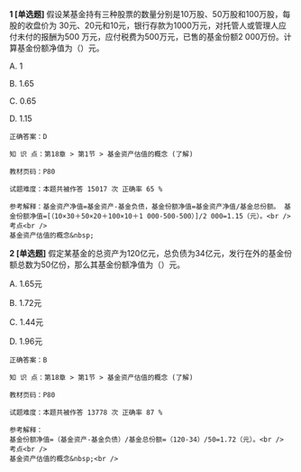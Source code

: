 **1 [单选题]** 假设某基金持有三种股票的数量分别是10万股、50万股和100万股，每股的收盘价为 30元、20元和10元，银行存款为1000万元，对托管人或管理人应付未付的报酬为500 万元，应付税费为500万元，已售的基金份额2 000万份。计算基金份额净值为（）元。

A. 1

B. 1.65

C. 0.65

D. 1.15

```
正确答案：D

知 识 点：第18章 > 第1节 > 基金资产估值的概念 (了解)

教材页码：P80

试题难度：本题共被作答 15017 次 正确率 65 %

参考解释：基金资产净值=基金资产-基金负债，基金份额净值=基金资产净值/基金总份额。 基金份额净值=[（10×30＋50×20＋100×10＋1 000-500-500）]/2 000=1.15（元）。<br />
考点<br />
基金资产估值的概念&nbsp;
```


**2 [单选题]** 
假定某基金的总资产为120亿元，总负债为34亿元，发行在外的基金份额总数为50亿份，那么其基金份额净值为（）元。

A. 1.65元

B. 1.72元

C. 1.44元

D. 1.96元

```
正确答案：B

知 识 点：第18章 > 第1节 > 基金资产估值的概念 (了解)

教材页码：P80

试题难度：本题共被作答 13778 次 正确率 87 %

参考解释：
基金份额净值=（基金资产-基金负债）/基金总份额=（120-34）/50=1.72（元）。<br />
考点<br />
基金资产估值的概念&nbsp;<br />

```

